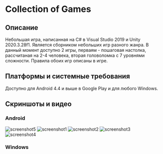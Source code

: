 ﻿# Collection of Games

## Описание
Небольшая игра, написанная на С# в Visual Studio 2019 и Unity 2020.3.28f1. Является сборником небольших игр разного жанра.
В данный момент доступно 2 игры, перваям - пошаговая настолка, рассчитаная на 2-4 человека, вторая головоломка с 7 уровнями сложности.
Правила обоих игр описаны в игре.

## Платформы и системные требования
Доступно для Android 4.4 и выше в Google Play и для любого Windows.

## Скриншоты и видео
### Android
![screenshot5](https://user-images.githubusercontent.com/95908964/168156490-99156eb5-7040-4aac-8680-0b4c463f4674.jpg)
![screenshot1](https://user-images.githubusercontent.com/95908964/168156272-d41652e1-bfb3-4068-840c-9e0e9e2bb65c.jpg)
![screenshot2](https://user-images.githubusercontent.com/95908964/168156373-5acb53ec-ea5a-45c8-88b6-e1cf1b87187b.jpg)
![screenshot3](https://user-images.githubusercontent.com/95908964/168156425-e47b7e21-171f-43bf-8a6f-aab7efcd0994.jpg)
![screenshot4](https://user-images.githubusercontent.com/95908964/168156460-434c8bf2-a5df-45eb-89a6-daa0a05b01a1.jpg)
### Windows